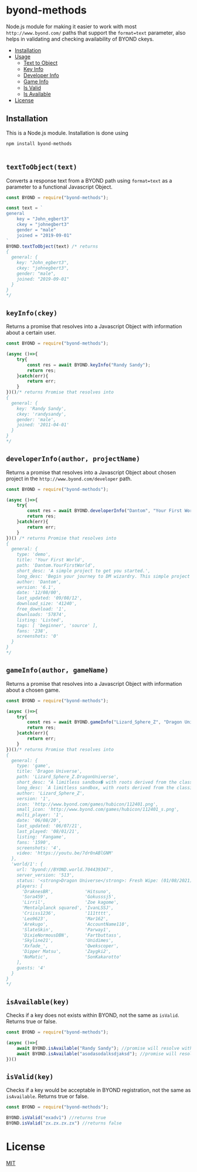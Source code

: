 # byond-methods

Node.js module for making it easier to work with most `http://www.byond.com/` paths that support the `format=text` parameter, also helps in validating and checking availability of BYOND ckeys.

* [Installation](#installation)
* [Usage](#usage)
  * [Text to Object](#texttoobjecttext)
  * [Key Info](#keyinfockey)
  * [Developer Info](#developerinfoauthor-projectname)
  * [Game Info](#gameinfoauthor-gamename)
  * [Is Valid](#isvalidkey)
  * [Is Available](#isavailablekey)
* [License](#license)

## Installation
This is a Node.js module. Installation is done using

`npm install byond-methods`
<br/>
<br/>
## `textToObject(text)`
Converts a response text from a BYOND path using `format=text` as a parameter to a functional Javascript Object.
```javascript
const BYOND = require("byond-methods");

const text = `
general
	key = "John_egbert3"
	ckey = "johnegbert3"
	gender = "male"
	joined = "2019-09-01"
`
BYOND.textToObject(text) /* returns 
{
  general: {
    key: "John_egbert3",
    ckey: "johnegbert3",
    gender: "male",
    joined: "2019-09-01"  
  }
}
*/
```                                           


## `keyInfo(ckey)`
Returns a promise that resolves into a Javascript Object with information about a certain user.
```javascript
const BYOND = require("byond-methods");

(async ()=>{
    try{
        const res = await BYOND.keyInfo("Randy Sandy");
        return res;
    }catch(err){
        return err;
    }
})()/* returns Promise that resolves into
{
  general: {
    key: 'Randy Sandy',
    ckey: 'randysandy',
    gender: 'male',
    joined: '2011-04-01'
  }
}
*/
```   


## `developerInfo(author, projectName)`
Returns a promise that resolves into a Javascript Object about chosen project in the `http://www.byond.com/developer` path.
```javascript
const BYOND = require("byond-methods");

(async ()=>{
    try{
        const res = await BYOND.developerInfo("Dantom", "Your First World");
        return res;
    }catch(err){
        return err;
    }
})() /* returns Promise that resolves into
{
  general: {
    type: 'demo',
    title: 'Your First World',
    path: 'Dantom.YourFirstWorld',
    short_desc: 'A simple project to get you started.',
    long_desc: 'Begin your journey to DM wizardry. This simple project guides you through the first steps of using the Dream Maker compiler to build a multi-player world.<br>\\n<br>\\nThanks to LordAndrew for maintaining the tutorial.',
    author: 'Dantom',
    version: '6.1',
    date: '12/08/00',
    last_updated: '09/08/12',
    download_size: '41240',
    free_download: '1',
    downloads: '57874',
    listing: 'Listed',
    tags: [ 'beginner', 'source' ],
    fans: '238',
    screenshots: '0'
  }
}
*/
```


## `gameInfo(author, gameName)`
Returns a promise that resolves into a Javascript Object with information about a chosen game.
```javascript
const BYOND = require("byond-methods");

(async ()=>{
    try{
        const res = await BYOND.gameInfo("Lizard_Sphere_Z", "Dragon Universe");
        return res;
    }catch(err){
        return err;
    }
})()/* returns Promise that resolves into
{
  general: {
    type: 'game',
    title: 'Dragon Universe',
    path: 'Lizard_Sphere_Z.DragonUniverse',
    short_desc: "A limitless sandbox� with roots derived from the classic hit series: 'Dragon Ball Z'� the game is a blend of high-paced combat and strategic maneuvering.",
    long_desc: `A limitless sandbox, with roots derived from the classic hit series: 'Dragon Ball Z', the game is a blend of high-paced combat and strategic maneuvering. Whether it be ascending to the throne as the first Super Saiyan, calling on the Dragon Balls, or even achieving peak Ultra Instinct, players can freely decide their fate.<br>\\n<br>\\nYou can choose from a dozen of races ranging from Saiyans, Bio-Androids, Humans� and even Demigods. Rise to the challenge, clash with other players in a battle of both skill and builds, inflate your power level through RPG Mechanics, and set the tone for others.<br>\\n<br>\\n<strong>EXCITING 2D ACTION</strong><br>\\nWith the foundation built from simple, easy-to-learn controls and 2D graphics, they build the way for free-flowing and fast-paced combat.<br>\\n<br>\\n<strong>OVER 100 TECHNIQUES</strong><br>\\nFrom iconic techniques like the Kamehameha� to the Hundred Crack Fist, players can rightfully achieve over a centennial number of skills. Melee combat, wrestling throws, Ki-oriented blasts & beams, etc.<br>\\n<br>\\n<strong>PLAY WITH & AGAINST OTHER PLAYERS</strong><br>\\nMay the best man win as you're pitted against players and vie for the; every man competing against another. However, that doesn't mean you can't team up with select others to achieve shared interests.<br>\\n<br>\\n<strong>TRAIN YOUR CHARACTER</strong><br>\\nIncrease your power levels through RPG-like mechanics provided in the game. Higher power levels indicating higher strength. However, that doesn't mean that skill and stat-builds don't play a factor. Experiment with new techniques, new ideas, and carve yourself as one of the best.<br>\\n<br>\\n<strong>EXPERIENCE DRAGON BALL Z</strong><br>\\nWhether Saiyan or Human, the game is inspired purely off of Dragon Ball Z, elements from the show demonstrated in-game.<br>\\n<br>\\nAnd of course, have fun!<br>\\n<br>\\nJoin the discord for more info: <a href=\\"https://discord.gg/pyzgxEY\\">https://discord.gg/pyzgxEY</a><br>\\n<br>\\nLooking for roleplay? Join the RP Discord:<br>\\n<a href=\\"https://discord.gg/dAhXWC4\\">https://discord.gg/dAhXWC4</a><br>\\n<br>\\nNew to the game? Join the official guide server:<br>\\n<a href=\\"https://discord.gg/FFs2P64JbG\\">https://discord.gg/FFs2P64JbG</a><br>\\n<br>\\n<img src=\\"https://cdn.discordapp.com/attachments/762182224971038720/762195754676256768/BEA0fP.png\\" width=\\"600\\" height=\\"500\\"><br>`,
    author: 'Lizard_Sphere_Z',
    version: '1',
    icon: 'http://www.byond.com/games/hubicon/112401.png',
    small_icon: 'http://www.byond.com/games/hubicon/112401_s.png',
    multi_player: '1',
    date: '06/08/20',
    last_updated: '06/07/21',
    last_played: '08/01/21',
    listing: 'Fangame',
    fans: '1590',
    screenshots: '4',
    video: 'https://youtu.be/7dr0nABlGNM'
  },
  'world/1': {
    url: 'byond://BYOND.world.704439347',
    server_version: '513',
    status: '<strong>Dragon Universe</strong>: Fresh Wipe: (01/08/2021)',
    players: [
      'DraknesBR',            'Hitsuno',
      'Sora459',              'Gokusssj5',
      'Lirril',               'Zoe kagome',
      'Mentalplanck squared', 'IvanLSSJ',
      'Criiss1236',           '111tttt',
      'Leo9623',              'Mar162',
      'Arekugo',              'AccountName110',
      'SlateSkin',            'Parway1',
      'DixieNormousDBN',      'Fartbuttass',
      'Skyline21',            'Unidimes',
      'Xxfade_',              'Qwekscoper',
      'Dipper Matsu',         'Zaygki2',
      'NoMatic',              'SonKakarotto'
    ],
    guests: '4'
  }
}
*/
```


## `isAvailable(key)`
Checks if a key does not exists within BYOND, not the same as `isValid`.
Returns true or false.
```javascript
const BYOND = require("byond-methods");

(async ()=>{
    await BYOND.isAvailable("Randy Sandy"); //promise will resolve with false, the key already exists
    await BYOND.isAvailable("asodasodalksdjaksd"); //promise will resolve with true, the key doesnt exist yet
})()
```


## `isValid(key)`
Checks if a key would be acceptable in BYOND registration, not the same as `isAvailable`.
Returns true or false.
```javascript
const BYOND = require("byond-methods");

BYOND.isValid("exadv1") //returns true
BYOND.isValid("zx.zx.zx.zx") //returns false 
```

# License
[MIT](https://opensource.org/licenses/MIT)
